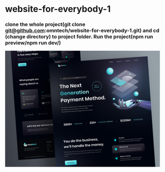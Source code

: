 # website-for-everybody-1

### clone the whole project(git clone git@github.com:omntech/website-for-everybody-1.git) and cd (change directory) to project folder. Run the project(npm run preview/npm run dev/)

![pan](./bank.png)

